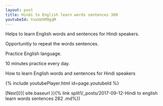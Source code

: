 ```yaml
---
layout: post
title: Hindi to English learn words sentences 380 
youtubeId: YuxUe5M9gqM
---
```

 
 
Helps to learn English words and sentences for Hindi speakers.

Opportunitiy to repeat the words sentences. 

Practice English language. 
 
10 minutes practice every day. 
 
How to learn English words and sentences for Hindi speakers 
 
{% include youtubePlayer.html id=page.youtubeId %}
 
 
[Next]({{ site.baseurl }}{% link  split1/_posts/2017-09-12-Hindi to english learn words sentences 282 .md%})
 
